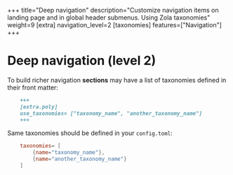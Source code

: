 +++
title="Deep navigation"
description="Customize navigation items on landing page and in global header submenus. Using Zola taxonomies"
weight=9
[extra]
navigation_level=2
[taxonomies]
features=["Navigation"]
+++

# Deep navigation (level 2)

To build richer navigation **sections** may have a list of taxonomies defined in their front matter:

```md
    +++
    [extra.poly]
    use_taxonomies= ["taxonomy_name", "another_taxonomy_name"]
    +++
```

Same taxonomies should be defined in your `config.toml`:

```toml
    taxonomies= [
        {name="taxonomy_name"},
        {name="another_taxonomy_name"}
    ]
```

